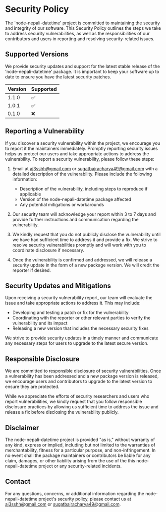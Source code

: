 # Security Policy

The 'node-nepali-datetime' project is committed to maintaining the security and integrity of our software. This Security Policy outlines the steps we take to address security vulnerabilities, as well as the responsibilities of our contributors and users in reporting and resolving security-related issues.

## Supported Versions

We provide security updates and support for the latest stable release of the 'node-nepali-datetime' package. It is important to keep your software up to date to ensure you have the latest security patches.

| Version | Supported          |
| ------- | ------------------ |
| 1.1.0   | :white_check_mark: |
| 1.0.1   | :white_check_mark: |
| 0.1.0   | :x:                |

## Reporting a Vulnerability

If you discover a security vulnerability within the project, we encourage you to report it the maintainers immediately. Promptly reporting security issues helps us protect our users and take appropriate actions to address the vulnerability. To report a security vulnerability, please follow these steps:

1. Email at aj3sshh@gmail.com or sugatbajracharya49@gmail.com with a detailed description of the vulnerability. Please include the following information:

    - Description of the vulnerability, including steps to reproduce if applicable
    - Version of the node-nepali-datetime package affected
    - Any potential mitigations or workarounds

2. Our security team will acknowledge your report within 3 to 7 days and provide further instructions and communication regarding the vulnerability.

3. We kindly request that you do not publicly disclose the vulnerability until we have had sufficient time to address it and provide a fix. We strive to resolve security vulnerabilities promptly and will work with you to coordinate disclosure if necessary.

4. Once the vulnerability is confirmed and addressed, we will release a security update in the form of a new package version. We will credit the reporter if desired.

## Security Updates and Mitigations

Upon receiving a security vulnerability report, our team will evaluate the issue and take appropriate actions to address it. This may include:

-   Developing and testing a patch or fix for the vulnerability
-   Coordinating with the reporter or other relevant parties to verify the vulnerability and its impact
-   Releasing a new version that includes the necessary security fixes

We strive to provide security updates in a timely manner and communicate any necessary steps for users to upgrade to the latest secure version.

## Responsible Disclosure

We are committed to responsible disclosure of security vulnerabilities. Once a vulnerability has been addressed and a new package version is released, we encourage users and contributors to upgrade to the latest version to ensure they are protected.

While we appreciate the efforts of security researchers and users who report vulnerabilities, we kindly request that you follow responsible disclosure practices by allowing us sufficient time to address the issue and release a fix before disclosing the vulnerability publicly.

## Disclaimer

The node-nepali-datetime project is provided "as is," without warranty of any kind, express or implied, including but not limited to the warranties of merchantability, fitness for a particular purpose, and non-infringement. In no event shall the package maintainers or contributors be liable for any claim, damages, or other liability arising from the use of the this node-nepali-datetime project or any security-related incidents.

## Contact

For any questions, concerns, or additional information regarding the node-nepali-datetime project's security policy, please contact us at aj3sshh@gmail.com or sugatbajracharya49@gmail.com.
